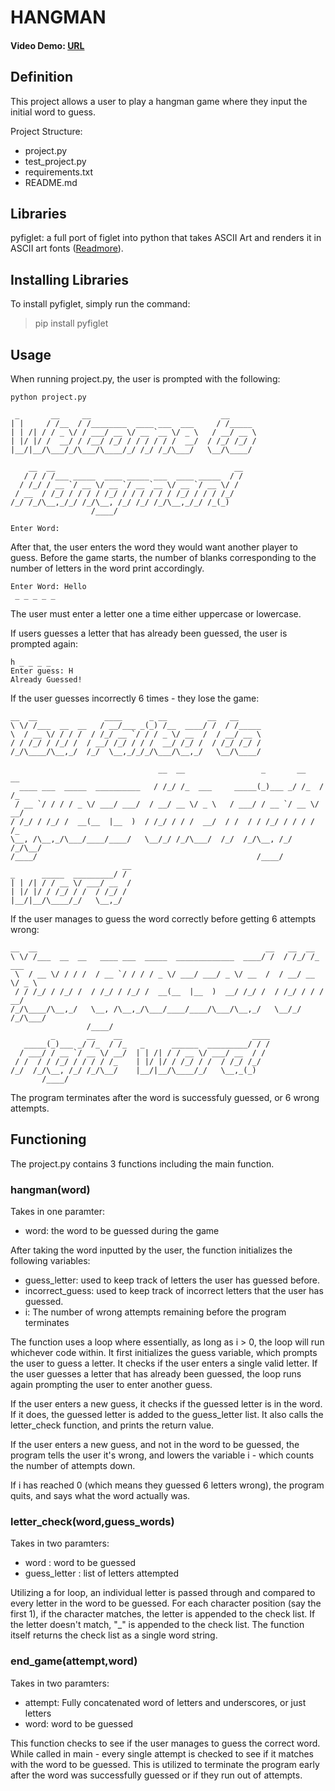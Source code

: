 # HANGMAN
#### Video Demo:  [URL](https://www.youtube.com/watch?v=39JqgG2PhG0)

## __Definition__
This project allows a user to play a hangman game where they input the initial word to guess.

Project Structure:
- project.py
- test_project.py
- requirements.txt
- README.md

## __Libraries__
pyfiglet: a full port of figlet into python that takes ASCII Art and renders it in ASCII art fonts ([Readmore](https://pypi.org/project/pyfiglet/)).

## __Installing Libraries__
To install pyfiglet, simply run the command:
> pip install pyfiglet

## __Usage__
When running project.py, the user is prompted with the following:

```python project.py```
```
 _       __     __                             __
| |     / /__  / /________  ____ ___  ___     / /_____
| | /| / / _ \/ / ___/ __ \/ __ `__ \/ _ \   / __/ __ \
| |/ |/ /  __/ / /__/ /_/ / / / / / /  __/  / /_/ /_/ /
|__/|__/\___/_/\___/\____/_/ /_/ /_/\___/   \__/\____/

    __  __                                        __
   / / / /___ _____  ____ _____ ___  ____ _____  / /
  / /_/ / __ `/ __ \/ __ `/ __ `__ \/ __ `/ __ \/ /
 / __  / /_/ / / / / /_/ / / / / / / /_/ / / / /_/
/_/ /_/\__,_/_/ /_/\__, /_/ /_/ /_/\__,_/_/ /_(_)
                  /____/

Enter Word:
```
After that, the user enters the word they would want another player to guess. Before the game starts, the number of blanks corresponding to the number of letters in the word print accordingly.

```
Enter Word: Hello
 _ _ _ _ _
```

The user must enter a letter one a time either uppercase or lowercase.

 If users guesses a letter that has already been guessed, the user is prompted again:
 ```
h _ _ _ _
Enter guess: H
Already Guessed!
```
 If the user guesses incorrectly 6 times - they lose the game:

 ```
__  __               ____      _ __         __   __
\ \/ /___  __  __   / __/___ _(_) /__  ____/ /  / /_____
 \  / __ \/ / / /  / /_/ __ `/ / / _ \/ __  /  / __/ __ \
 / / /_/ / /_/ /  / __/ /_/ / / /  __/ /_/ /  / /_/ /_/ /
/_/\____/\__,_/  /_/  \__,_/_/_/\___/\__,_/   \__/\____/

                                  __  __                 _       __    __
   ____ ___  _____  __________   / /_/ /_  ___     _____(_)___ _/ /_  / /_
  / __ `/ / / / _ \/ ___/ ___/  / __/ __ \/ _ \   / ___/ / __ `/ __ \/ __/
 / /_/ / /_/ /  __(__  |__  )  / /_/ / / /  __/  / /  / / /_/ / / / / /_
 \__, /\__,_/\___/____/____/   \__/_/ /_/\___/  /_/  /_/\__, /_/ /_/\__/
/____/                                                 /____/
                          __
 _      _____  _________/ /
| | /| / / __ \/ ___/ __  /
| |/ |/ / /_/ / /  / /_/ /
|__/|__/\____/_/   \__,_/
```
If the user manages to guess the word correctly before getting 6 attempts wrong:
```
__  __                                                   __   __  __
\ \/ /___  __  __   ____ ___  _____  _____________  ____/ /  / /_/ /_  ___
 \  / __ \/ / / /  / __ `/ / / / _ \/ ___/ ___/ _ \/ __  /  / __/ __ \/ _ \
 / / /_/ / /_/ /  / /_/ / /_/ /  __(__  |__  )  __/ /_/ /  / /_/ / / /  __/
/_/\____/\__,_/   \__, /\__,_/\___/____/____/\___/\__,_/   \__/_/ /_/\___/
                 /____/
         _       __    __                             ____
   _____(_)___ _/ /_  / /_   _      ______  _________/ / /
  / ___/ / __ `/ __ \/ __/  | | /| / / __ \/ ___/ __  / /
 / /  / / /_/ / / / / /_    | |/ |/ / /_/ / /  / /_/ /_/
/_/  /_/\__, /_/ /_/\__/    |__/|__/\____/_/   \__,_(_)
       /____/

```
The program terminates after the word is successfuly guessed, or 6 wrong attempts.

## __Functioning__
The project.py contains 3 functions including the main function.

### hangman(word)
Takes in one paramter:
- word: the word to be guessed during the game

After taking the word inputted by the user, the function initializes the following variables:
- guess_letter: used to keep track of letters the user has guessed before.
- incorrect_guess: used to keep track of incorrect letters that the user has guessed.
- i: The number of wrong attempts remaining before the program terminates

The function uses a loop where essentially, as long as i > 0, the loop will run whichever code within. It first initializes the guess variable, which prompts the user to guess a letter. It checks if the user enters a single valid letter. If the user guesses a letter that has already been guessed, the loop runs again prompting the user to enter another guess.

If the user enters a new guess, it checks if the guessed letter is in the word. If it does, the guessed letter is added to the guess_letter list. It also calls the letter_check function, and prints the return value.

If the user enters a new guess, and not in the word to be guessed, the program tells the user it's wrong, and lowers the variable i - which counts the number of attempts down.

If i has reached 0 (which means they guessed 6 letters wrong), the program quits, and says what the word actually was.


### letter_check(word,guess_words)
Takes in two paramters:
- word : word to be guessed
- guess_letter : list of letters attempted

Utilizing a for loop, an individual letter is passed through and compared to every letter in the word to be guessed. For each character position (say the first 1), if the character matches, the letter is appended to the check list. If the letter doesn't match, "_" is appended to the check list. The function itself returns the check list as a single word string.
### end_game(attempt,word)
Takes in two paramters:
- attempt: Fully concatenated word of letters and underscores, or just letters
- word: word to be guessed

This function checks to see if the user manages to guess the correct word. While called in main - every single attempt is checked to see if it matches with the word to be guessed. This is utilized to terminate the program early after the word was successfully guessed or if they run out of attempts.
